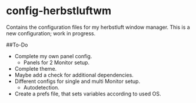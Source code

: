 # config-herbstluftwm
Contains the configuration files for my herbstluft window manager.
This is a new configuration; work in progress.
 
 
 
##To-Do
* Complete my own panel config.
  * Panels for 2 Monitor setup.
* Complete theme.
* Maybe add a check for additional dependencies.
* Different configs for single and multi Monitor setup.
  * Autodetection.
* Create a prefs file, that sets variables according to used OS.
